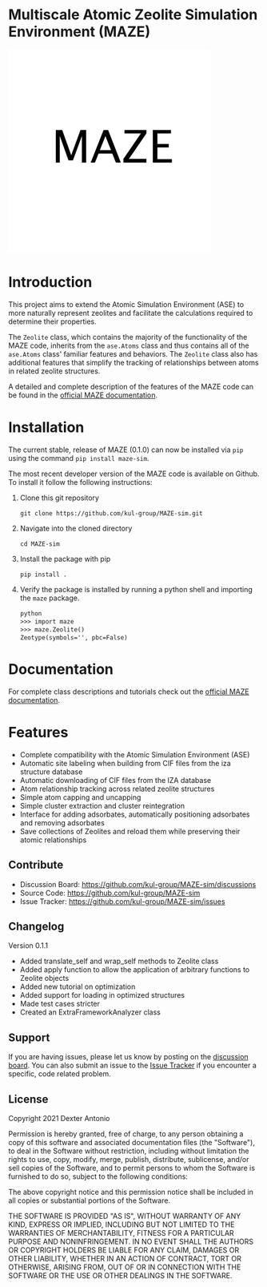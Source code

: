 **M**ultiscale **A**tomic **Z**eolite Simulation **E**nvironment (**MAZE**)
========================================================
!['MAZE Features'](docs/source/maze_gif.gif)

Introduction
===============
This project aims to extend the Atomic Simulation Environment (ASE) to more naturally represent zeolites and facilitate the calculations required to determine their properties. 

The `Zeolite` class, which contains the majority of the functionality of the MAZE code, inherits from the `ase.Atoms` class and thus contains all of the `ase.Atoms` class' familiar features and behaviors. The `Zeolite` class also has additional features that simplify the tracking of relationships between atoms in related zeolite structures. 

A detailed and complete description of the features of the MAZE code can be found in the [official MAZE documentation](https://kul-group.github.io/MAZE-sim/). 


Installation 
=================
The current stable, release of MAZE (0.1.0) can now be installed via `pip` using the command 
`pip install maze-sim`.
 
The most recent developer version of the MAZE code is available on Github. To install it follow the following instructions: 
 
1. Clone this git repository 
    ``` 
    git clone https://github.com/kul-group/MAZE-sim.git
    ```
2. Navigate into the cloned directory 
    ```
    cd MAZE-sim
    ```
3. Install the package with pip
    ```
    pip install . 
    ```
4. Verify the package is installed by running a python shell and importing the ``maze`` package. 
    ```
    python
   >>> import maze 
   >>> maze.Zeolite() 
   Zeotype(symbols='', pbc=False)
    ```
Documentation 
==============
For complete class descriptions and tutorials check out the [official MAZE documentation](https://kul-group.github.io/MAZE-sim/). 

Features 
=======

- Complete compatibility with the Atomic Simulation Environment (ASE)
- Automatic site labeling when building from CIF files from the iza structure database  
-  Automatic downloading of CIF files from the IZA database
-  Atom relationship tracking across related zeolite structures
- Simple atom capping and uncapping 
 - Simple cluster extraction and cluster reintegration  
-	Interface for adding adsorbates, automatically positioning adsorbates and removing adsorbates 
- Save collections of Zeolites and reload them while preserving their atomic relationships 


Contribute
----------

- Discussion Board: https://github.com/kul-group/MAZE-sim/discussions
- Source Code: https://github.com/kul-group/MAZE-sim
- Issue Tracker: https://github.com/kul-group/MAZE-sim/issues

Changelog
---------
Version 0.1.1
* Added translate_self and wrap_self methods to Zeolite class
* Added apply function to allow the application of arbitrary functions to Zeolite objects
* Added new tutorial on optimization
* Added support for loading in optimized structures 
* Made test cases stricter
* Created an ExtraFrameworkAnalyzer class


Support
-------

If you are having issues, please let us know by posting on the [discussion board](https://github.com/kul-group/MAZE-sim/discussions). You can also submit an issue to the [Issue Tracker](https://github.com/kul-group/MAZE-sim/issues) if you encounter a specific, code related problem.  

License
-------

Copyright 2021 Dexter Antonio

Permission is hereby granted, free of charge, to any person obtaining a copy of this software and associated documentation files (the "Software"), to deal in the Software without restriction, including without limitation the rights to use, copy, modify, merge, publish, distribute, sublicense, and/or sell copies of the Software, and to permit persons to whom the Software is furnished to do so, subject to the following conditions:

The above copyright notice and this permission notice shall be included in all copies or substantial portions of the Software.

THE SOFTWARE IS PROVIDED "AS IS", WITHOUT WARRANTY OF ANY KIND, EXPRESS OR IMPLIED, INCLUDING BUT NOT LIMITED TO THE WARRANTIES OF MERCHANTABILITY, FITNESS FOR A PARTICULAR PURPOSE AND NONINFRINGEMENT. IN NO EVENT SHALL THE AUTHORS OR COPYRIGHT HOLDERS BE LIABLE FOR ANY CLAIM, DAMAGES OR OTHER LIABILITY, WHETHER IN AN ACTION OF CONTRACT, TORT OR OTHERWISE, ARISING FROM, OUT OF OR IN CONNECTION WITH THE SOFTWARE OR THE USE OR OTHER DEALINGS IN THE SOFTWARE.
